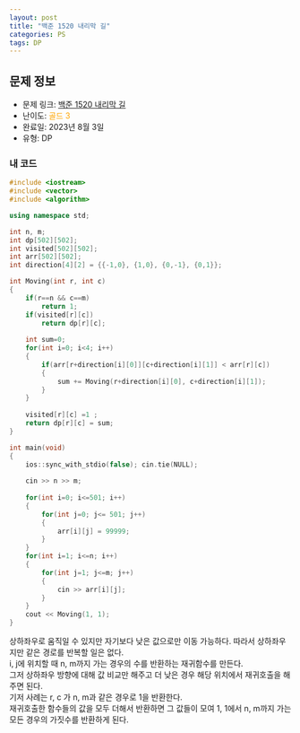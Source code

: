 ```yaml
---
layout: post
title: "백준 1520 내리막 길"
categories: PS
tags: DP
---
```


## 문제 정보
- 문제 링크: [백준 1520 내리막 길](https://www.acmicpc.net/problem/1520)
- 난이도: <span style="color:#FFA500">골드 3</span>
- 완료일: 2023년 8월 3일
- 유형: DP

### 내 코드

```C++
#include <iostream>
#include <vector>
#include <algorithm>

using namespace std;

int n, m;
int dp[502][502];
int visited[502][502];
int arr[502][502];
int direction[4][2] = {{-1,0}, {1,0}, {0,-1}, {0,1}};

int Moving(int r, int c)
{
	if(r==n && c==m)
		return 1;
	if(visited[r][c])
		return dp[r][c];
	
	int sum=0;
	for(int i=0; i<4; i++)
	{
		if(arr[r+direction[i][0]][c+direction[i][1]] < arr[r][c])
		{
			sum += Moving(r+direction[i][0], c+direction[i][1]);
		}
	}
	
	visited[r][c] =1 ;
	return dp[r][c] = sum;
}

int main(void)
{
	ios::sync_with_stdio(false); cin.tie(NULL);
	
	cin >> n >> m;
	
	for(int i=0; i<=501; i++)
	{
		for(int j=0; j<= 501; j++)
		{
			arr[i][j] = 99999;
		}
	}
	for(int i=1; i<=n; i++)
	{
		for(int j=1; j<=m; j++)
		{
			cin >> arr[i][j];
		}
	}	
	cout << Moving(1, 1);	
}
```

상하좌우로 움직일 수 있지만 자기보다 낮은 값으로만 이동 가능하다. 따라서 상하좌우지만 같은 경로를 반복할 일은 없다.   
i, j에 위치할 때 n, m까지 가는 경우의 수를 반환하는 재귀함수를 만든다.  
그저 상하좌우 방향에 대해 값 비교만 해주고 더 낮은 경우 해당 위치에서 재귀호출을 해주면 된다.  
기저 사례는 r, c 가 n, m과 같은 경우로 1을 반환한다.  
재귀호출한 함수들의 값을 모두 더해서 반환하면 그 값들이 모여 1, 1에서 n, m까지 가는 모든 경우의 가짓수를 반환하게 된다.  

